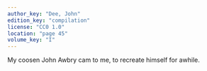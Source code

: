 ```yaml
---
author_key: "Dee, John"
edition_key: "compilation"
license: "CC0 1.0"
location: "page 45"
volume_key: "I"
---
```

My coosen John Awbry cam to me, to recreate himself for awhile.
